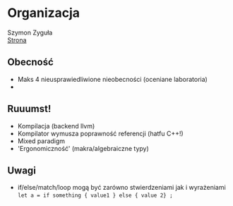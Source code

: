 # Organizacja

Szymon Zyguła  
[Strona](http://pages.mini.pw.edu.pl/~zygulas/rust/)

## Obecność
- Maks 4 nieusprawiedliwione nieobecności (oceniane laboratoria)
- 

## Ruuumst!
- Kompilacja (backend llvm)
- Kompilator wymusza poprawność referencji (hatfu C++!)
- Mixed paradigm
- 'Ergonomiczność' (makra/algebraiczne typy)

## Uwagi
- if/else/match/loop mogą być zarówno stwierdzeniami jak i wyrażeniami  
```let a = if something { value1 } else { value 2} ;```
